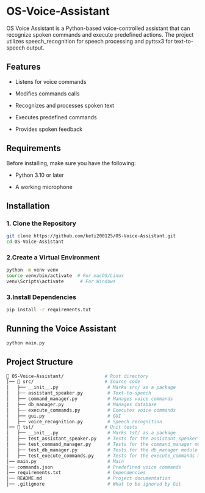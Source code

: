 # OS-Voice-Assistant

OS Voice Assistant is a Python-based voice-controlled assistant that can recognize spoken commands and execute predefined actions. The project utilizes speech_recognition for speech processing and pyttsx3 for text-to-speech output.

## Features

* Listens for voice commands

* Modifies commands calls

* Recognizes and processes spoken text

* Executes predefined commands

* Provides spoken feedback

## Requirements

Before installing, make sure you have the following:

* Python 3.10 or later

* A working microphone

## Installation

### 1. Clone the Repository
```sh
git clone https://github.com/keti200125/OS-Voice-Assistant.git
cd OS-Voice-Assistant
```

### 2.Create a Virtual Environment
```sh
python -m venv venv
source venv/bin/activate  # For macOS/Linux
venv\Scripts\activate      # For Windows
```

### 3.Install Dependencies
```sh
pip install -r requirements.txt
```

## Running the Voice Assistant
```sh
python main.py
```

## **Project Structure**
```bash
📁 OS-Voice-Assistant/               # Root directory
│── 📁 src/                          # Source code
│   ├── __init__.py                  # Marks src/ as a package
│   ├── assistant_speaker.py         # Text-to-speech
│   ├── command_manager.py           # Manages voice commands
│   ├── db_manager.py                # Manages database
│   ├── execute_commands.py          # Executes voice commands
│   ├── gui.py                       # GUI
│   ├── voice_recognition.py         # Speech recognition
│── 📁 tst/                          # Unit tests
│   ├── __init__.py                  # Marks tst/ as a package
│   ├── test_assistant_speaker.py    # Tests for the assistant_speaker module
│   ├── test_command_manager.py      # Tests for the command_manager module
│   ├── test_db_manager.py           # Tests for the db_manager module
│   ├── test_execute_commands.py     # Tests for the execute_commands module
│── main.py                          # Main
│── commands.json                    # Predefined voice commands
│── requirements.txt                 # Dependencies
│── README.md                        # Project documentation
│── .gitignore                       # What to be ignored by Git
```
